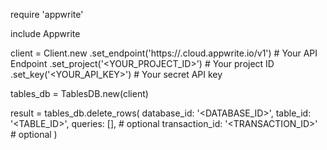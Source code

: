 require 'appwrite'

include Appwrite

client = Client.new
    .set_endpoint('https://<REGION>.cloud.appwrite.io/v1') # Your API Endpoint
    .set_project('<YOUR_PROJECT_ID>') # Your project ID
    .set_key('<YOUR_API_KEY>') # Your secret API key

tables_db = TablesDB.new(client)

result = tables_db.delete_rows(
    database_id: '<DATABASE_ID>',
    table_id: '<TABLE_ID>',
    queries: [], # optional
    transaction_id: '<TRANSACTION_ID>' # optional
)

